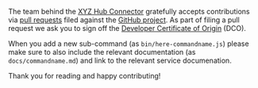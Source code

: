 The team behind the [XYZ Hub Connector](https://github.com/heremaps/xyz-qgis-plugin) gratefully accepts contributions via
[pull requests](https://help.github.com/articles/about-pull-requests/) filed against the
[GitHub project](https://github.com/heremaps/xyz-qgis-plugin/pulls). As part of filing a pull request we ask you to
sign off the [Developer Certificate of Origin](https://developercertificate.org/) (DCO).

When you add a new sub-command (as `bin/here-commandname.js`) please make sure to also 
include the relevant documentation (as `docs/commandname.md`) and link to the relevant service documenation.

Thank you for reading and happy contributing!
